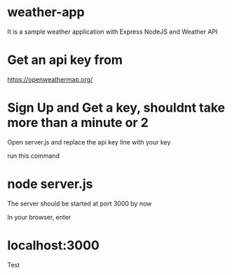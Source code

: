 # weather-app
It is a sample weather application with Express NodeJS and Weather API
# Get an api key from
https://openweathermap.org/
 #  Sign Up and Get a key, shouldnt take more than a minute or 2

Open server.js and replace the api key line with your key

run this command

# node server.js

The server should be started at port 3000 by now

In your browser, enter

# localhost:3000 

Test
